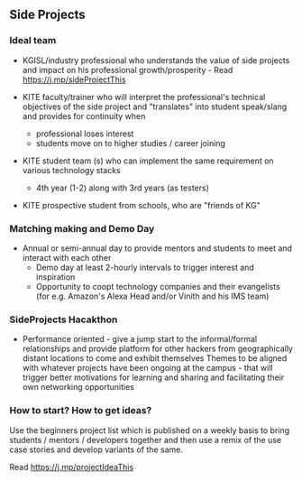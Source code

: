

## Side Projects

### Ideal team
 - KGISL/industry professional who understands the value of side projects and impact on his professional growth/prosperity - Read https://j.mp/sideProjectThis
 - KITE faculty/trainer who will interpret the professional's technical objectives of the side project and "translates" into student speak/slang and provides for continuity when 
	 - professional loses interest 
	 - students move on to higher studies / career joining 

 - KITE student team (s) who can implement the same requirement on various technology stacks 
	 - 4th year (1-2) along with 3rd years (as testers) 
 - KITE prospective student from schools, who are "friends of KG" 

### Matching making and Demo Day
- Annual or semi-annual day to provide mentors and students to meet and interact with each other 
	- Demo day at least 2-hourly intervals to trigger interest and inspiration 
	- Opportunity to coopt technology companies and their evangelists (for e.g. Amazon's Alexa Head and/or Vinith and his IMS team) 

### SideProjects Hacakthon 
 
 - Performance oriented - give a jump start to the informal/formal relationships and provide platform for other hackers from geographically distant locations to come and exhibit themselves 
	Themes to be aligned with whatever projects have been ongoing at the campus - that will trigger better motivations for learning and sharing and facilitating their own networking opportunities 

### How to start? How to get ideas?

Use the beginners project list which is published on a weekly basis to bring students / mentors / developers together and then use a remix of the use case stories and develop variants of the same. 

Read https://j.mp/projectIdeaThis


<!--stackedit_data:
eyJoaXN0b3J5IjpbLTM4NTc0Njg2MCwtMTcxMTk5ODY0Miw2Mj
U0MDMyMjFdfQ==
-->